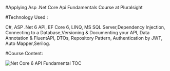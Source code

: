 #Applying Asp .Net Core Api Fundamentals Course at Pluralsight

#Technology Used :

C#, ASP .Net 6 API, EF Core 6, LINQ, MS SQL Server,Dependency Injection, Connecting to a Database,Versioning & Documenting your API, Data Annotation & FluentAPI,
DTOs, Repository Pattern, Authentication by JWT, Auto Mapper,Serilog.

#Course Content:

![Net Core 6 API Fundamental TOC](https://user-images.githubusercontent.com/71642642/210140735-65fe30c9-d5fb-4e0d-9378-61b1a27d24b6.png)

